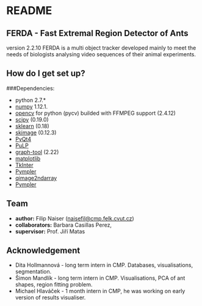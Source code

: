 # README #
## FERDA - Fast Extremal Region Detector of Ants ##
version 2.2.10
FERDA is a multi object tracker developed mainly to meet the needs of biologists analysing video sequences of their animal experiments.

## How do I get set up? ##
###Dependencies:
* python 2.7.\*
* [numpy](http://www.numpy.org) 1.12.1.
* [opencv](http://opencv.org) for python (pycv) builded with FFMPEG support (2.4.12)
* [scipy](http://www.scipy.org) (0.19.0)
* [sklearn](http://scikit-learn.org/stable/) (0.18) 
* [skimage](http://scikit-image.org/docs/dev/api/skimage.html) (0.12.3) 
* [PyQt4](https://www.riverbankcomputing.com/software/pyqt/download)
* [PuLP](https://pypi.python.org/pypi/PuLP)
* [graph-tool](https://pypi.python.org/pypi/graph-tool) (2.22)
* [matplotlib](https://pypi.python.org/pypi/matplotlib)
* [TkInter](https://wiki.python.org/moin/TkInter)
* [Pympler](https://pypi.python.org/pypi/Pympler)
* [qimage2ndarray](https://pypi.python.org/pypi/qimage2ndarray/0.2)
* [Pympler](https://pypi.python.org/pypi/Pympler)

## Team ##
* **author:** Filip Naiser (naisefil@cmp.felk.cvut.cz)
* **collaborators:** Barbara Casillas Perez, 
* **supervisor:** Prof. Jiří Matas

## Acknowledgement ##
* Dita Hollmannová - long term intern in CMP. Databases, visualisations, segmentation.
* Šimon Mandlík - long term intern in CMP. Visualisations, PCA of ant shapes, region fitting problem.
* Michael Hlaváček - 1 month intern in CMP, he was working on early version of results visualiser.
